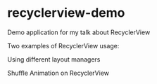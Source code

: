 # recyclerview-demo
Demo application for my talk about RecyclerView

Two examples of RecyclerView usage:

Using different layout managers

Shuffle Animation on RecyclerView
